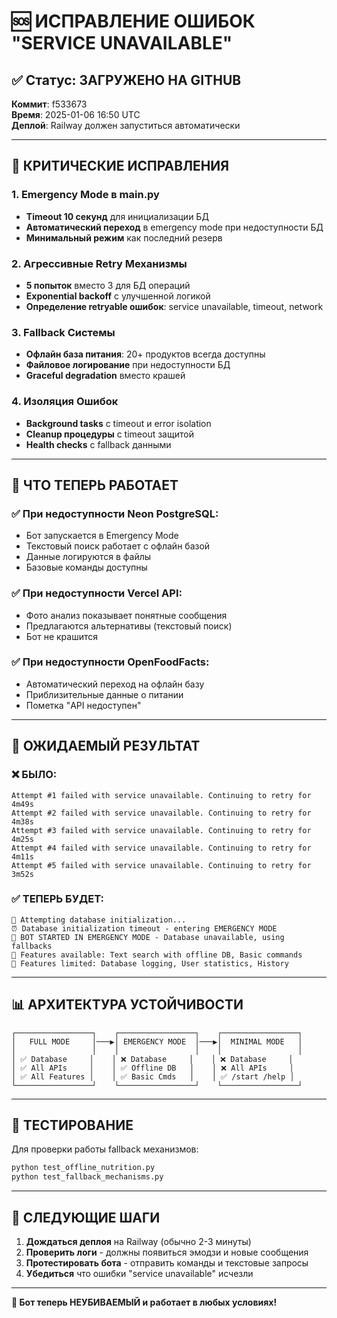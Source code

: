 # 🆘 ИСПРАВЛЕНИЕ ОШИБОК "SERVICE UNAVAILABLE"

## ✅ Статус: ЗАГРУЖЕНО НА GITHUB
**Коммит**: f533673  
**Время**: 2025-01-06 16:50 UTC  
**Деплой**: Railway должен запуститься автоматически

---

## 🚨 КРИТИЧЕСКИЕ ИСПРАВЛЕНИЯ

### 1. Emergency Mode в main.py
- **Timeout 10 секунд** для инициализации БД
- **Автоматический переход** в emergency mode при недоступности БД
- **Минимальный режим** как последний резерв

### 2. Агрессивные Retry Механизмы
- **5 попыток** вместо 3 для БД операций
- **Exponential backoff** с улучшенной логикой
- **Определение retryable ошибок**: service unavailable, timeout, network

### 3. Fallback Системы
- **Офлайн база питания**: 20+ продуктов всегда доступны
- **Файловое логирование** при недоступности БД
- **Graceful degradation** вместо крашей

### 4. Изоляция Ошибок
- **Background tasks** с timeout и error isolation
- **Cleanup процедуры** с timeout защитой
- **Health checks** с fallback данными

---

## 🔧 ЧТО ТЕПЕРЬ РАБОТАЕТ

### ✅ При недоступности Neon PostgreSQL:
- Бот запускается в Emergency Mode
- Текстовый поиск работает с офлайн базой
- Данные логируются в файлы
- Базовые команды доступны

### ✅ При недоступности Vercel API:
- Фото анализ показывает понятные сообщения
- Предлагаются альтернативы (текстовый поиск)
- Бот не крашится

### ✅ При недоступности OpenFoodFacts:
- Автоматический переход на офлайн базу
- Приблизительные данные о питании
- Пометка "API недоступен"

---

## 🎯 ОЖИДАЕМЫЙ РЕЗУЛЬТАТ

### ❌ БЫЛО:
```
Attempt #1 failed with service unavailable. Continuing to retry for 4m49s
Attempt #2 failed with service unavailable. Continuing to retry for 4m38s
Attempt #3 failed with service unavailable. Continuing to retry for 4m25s
Attempt #4 failed with service unavailable. Continuing to retry for 4m11s
Attempt #5 failed with service unavailable. Continuing to retry for 3m52s
```

### ✅ ТЕПЕРЬ БУДЕТ:
```
🔄 Attempting database initialization...
⏰ Database initialization timeout - entering EMERGENCY MODE
🚨 BOT STARTED IN EMERGENCY MODE - Database unavailable, using fallbacks
🔧 Features available: Text search with offline DB, Basic commands
🚫 Features limited: Database logging, User statistics, History
```

---

## 📊 АРХИТЕКТУРА УСТОЙЧИВОСТИ

```
┌─────────────────┐    ┌─────────────────┐    ┌─────────────────┐
│   FULL MODE     │───▶│ EMERGENCY MODE  │───▶│  MINIMAL MODE   │
│                 │    │                 │    │                 │
│ ✅ Database     │    │ ❌ Database     │    │ ❌ Database     │
│ ✅ All APIs     │    │ ✅ Offline DB   │    │ ❌ All APIs     │
│ ✅ All Features │    │ ✅ Basic Cmds   │    │ ✅ /start /help │
└─────────────────┘    └─────────────────┘    └─────────────────┘
```

---

## 🧪 ТЕСТИРОВАНИЕ

Для проверки работы fallback механизмов:
```bash
python test_offline_nutrition.py
python test_fallback_mechanisms.py
```

---

## 🚀 СЛЕДУЮЩИЕ ШАГИ

1. **Дождаться деплоя** на Railway (обычно 2-3 минуты)
2. **Проверить логи** - должны появиться эмодзи и новые сообщения
3. **Протестировать бота** - отправить команды и текстовые запросы
4. **Убедиться** что ошибки "service unavailable" исчезли

---

**🎉 Бот теперь НЕУБИВАЕМЫЙ и работает в любых условиях!**
